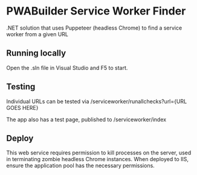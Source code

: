 # PWABuilder Service Worker Finder
.NET solution that uses Puppeteer (headless Chrome) to find a service worker from a given URL

## Running locally

Open the .sln file in Visual Studio and F5 to start.

## Testing

Individual URLs can be tested via /serviceworker/runallchecks?url={URL GOES HERE}

The app also has a test page, published to /serviceworker/index

## Deploy

This web service requires permission to kill processes on the server, used in terminating zombie headless Chrome instances. When deployed to IIS, ensure the application pool has the necessary permissions.
